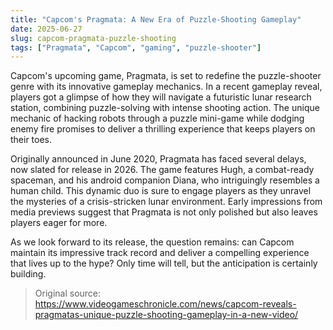 ```yaml
---
title: "Capcom's Pragmata: A New Era of Puzzle-Shooting Gameplay"
date: 2025-06-27
slug: capcom-pragmata-puzzle-shooting
tags: ["Pragmata", "Capcom", "gaming", "puzzle-shooter"]
---
```


Capcom's upcoming game, Pragmata, is set to redefine the puzzle-shooter genre with its innovative gameplay mechanics. In a recent gameplay reveal, players got a glimpse of how they will navigate a futuristic lunar research station, combining puzzle-solving with intense shooting action. The unique mechanic of hacking robots through a puzzle mini-game while dodging enemy fire promises to deliver a thrilling experience that keeps players on their toes.

Originally announced in June 2020, Pragmata has faced several delays, now slated for release in 2026. The game features Hugh, a combat-ready spaceman, and his android companion Diana, who intriguingly resembles a human child. This dynamic duo is sure to engage players as they unravel the mysteries of a crisis-stricken lunar environment. Early impressions from media previews suggest that Pragmata is not only polished but also leaves players eager for more.

As we look forward to its release, the question remains: can Capcom maintain its impressive track record and deliver a compelling experience that lives up to the hype? Only time will tell, but the anticipation is certainly building.

> Original source: https://www.videogameschronicle.com/news/capcom-reveals-pragmatas-unique-puzzle-shooting-gameplay-in-a-new-video/
